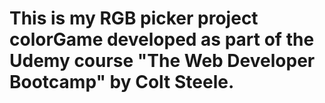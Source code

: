 # This is my RGB picker project colorGame developed as part of the Udemy course "The Web Developer Bootcamp" by Colt Steele.